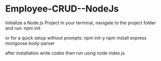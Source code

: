 # Employee-CRUD--NodeJs

Initialize a Node.js Project
In your terminal, navigate to the project folder and run:
npm init

or for a quick setup without prompts:
npm init-y
npm install express mongoose  body-parser

after installation write codes then run using node index.js


